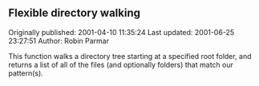 ## Flexible directory walking 
Originally published: 2001-04-10 11:35:24 
Last updated: 2001-06-25 23:27:51 
Author: Robin Parmar 
 
This function walks a directory tree starting at a specified root folder, and returns a list of all of the files (and optionally folders) that match our pattern(s).